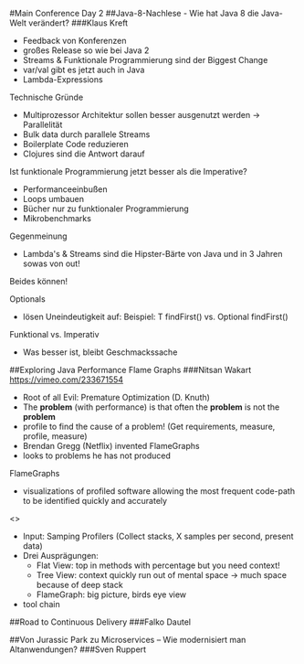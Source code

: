 #Main Conference Day 2
##Java-8-Nachlese - Wie hat Java 8 die Java-Welt verändert?
###Klaus Kreft
* Feedback von Konferenzen
* großes Release so wie bei Java 2
* Streams & Funktionale Programmierung sind der Biggest Change
* var/val gibt es jetzt auch in Java
* Lambda-Expressions

Technische Gründe
* Multiprozessor Architektur sollen besser ausgenutzt werden -> Parallelität
* Bulk data durch parallele Streams
* Boilerplate Code reduzieren
* Clojures sind die Antwort darauf

Ist funktionale Programmierung jetzt besser als die Imperative?
* Performanceeinbußen
* Loops umbauen
* Bücher nur zu funktionaler Programmierung
* Mikrobenchmarks

Gegenmeinung
* Lambda's & Streams sind die Hipster-Bärte von Java und in 3 Jahren sowas von out!

Beides können!

Optionals
* lösen Uneindeutigkeit auf:
Beispiel: T findFirst() vs. Optional<T> findFirst()

Funktional vs. Imperativ
* Was besser ist, bleibt Geschmackssache

##Exploring Java Performance Flame Graphs
###Nitsan Wakart
https://vimeo.com/233671554
* Root of all Evil: Premature Optimization (D. Knuth)
* The **problem** (with performance) is that often the **problem** is not the **problem**
* profile to find the cause of a problem! (Get requirements, measure, profile, measure)
* Brendan Gregg (Netflix) invented FlameGraphs
* looks to problems he has not produced

FlameGraphs
* visualizations of profiled software allowing the most frequent code-path to be identified quickly and accurately

<<flamegraph picture>>

* Input: Samping Profilers (Collect stacks, X samples per second, present data)
* Drei Ausprägungen:
  * Flat View: top in methods with percentage but you need context!
  * Tree View: context quickly run out of mental space -> much space because of deep stack
  * FlameGraph: big picture, birds eye view
* tool chain

##Road to Continuous Delivery
###Falko Dautel

##Von Jurassic Park zu Microservices – Wie modernisiert man Altanwendungen?
###Sven Ruppert